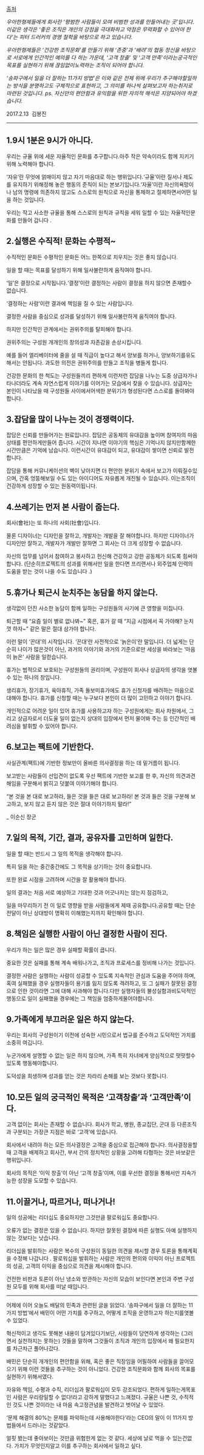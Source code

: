 
[출처](https://m.blog.naver.com/smartbaedal/220968454921)

_우아한형제들에게 회사란 ‘평범한 사람들이 모여 비범한 성과를 만들어내는 곳’입니다. 이같은 생각은 ‘좋은 조직은 개인의 강점을 극대화하고 약점은 무력화할 수 있어야 한다’는 피터 드러커의 경영 철학을 바탕으로 하고 있습니다._

_우아한형제들은 ‘건강한 조직문화’를 만들기 위해 ‘존중’과 ‘배려’의 협동 정신을 바탕으로 서로에게 인간적인 예의를 다 하는 가운데, ‘고객 창출’ 및 ‘고객 만족’이라는궁극적인 목표를 실현하기 위해 끊임없이노력하는 조직이 되어야 합니다._

_‘송파구에서 일을 더 잘하는 11가지 방법’은 이와 같은 전제 위에 우리가 추구해야할일하는 방식을 분명하고도 구체적으로 표현하고, 그 의미를 하나씩 살펴보고자 하는취지로 마련된 것입니다. ps. 자신만의 편안함과 유익함을 위한 자의적 해석은 지양되어야 하겠습니다._

2017.2.13  김봉진

---

## **1.9시 1분은 9시가 아니다.**

우리는 규율 위에 세운 자율적인 문화를 추구합니다.아주 작은 약속이라도 함께 지키기 위해 노력해야 합니다.

‘자유’란 무엇에 얽매이지 않고 자기 마음대로 하는 행위입니다.‘규율’이란 질서나 제도를 유지하기 위해정해 놓은 행동의 준칙이 되는 본보기입니다.‘자율’이란 자신의욕망이나 남의 명령에 의존하지 않고도 스스로의 원칙으로 자신을 통제하고 절제하면서어떤 일을 하는 것입니다.

우리는 작고 사소한 규율을 통해 스스로의 원칙과 규칙을 세워 일할 수 있는 자율적인문화를 만들어 갑니다 .

## **2.실행은 수직적! 문화는 수평적~**

수직적인 문화든 수평적인 문화든 어느 한쪽으로 치우치는 것은 좋지 않습니다.

일을 할 때는 목표를 달성하기 위해 일사불란하게 움직여야 합니다.

‘일’은 결정으로 시작됩니다.‘결정’이란 결정하는 사람이 결정을 하지 않으면 존재할수 없습니다.

‘결정하는 사람’이란 결과에 책임을 질 수 있는 사람입니다.

결정한 사람을 중심으로 성과를 달성하기 위해 일사불란하게 움직여야 합니다.

하지만 인간적인 관계에서는 권위주의를 탈피해야 합니다.

권위주의는 구성원 개개인의 창의성과 자존감을 손상시킵니다.

예를 들어 엘리베이터에 줄을 설 때 직급이 높다고 해서 양보를 하거나, 양보하기를유도해서는 안됩니다. 과도한 의전은 권위주의를 만들고 조직을 병들게 합니다.

건강한 문화의 한 척도는 구성원들끼리 편하게 이런저런 잡담을 나누는 도중 상급자가나타나더라도 계속 자연스럽게 이야기를 이어가는 모습에서 찾을 수 있습니다. 상급자는 본인이 나타났을 때 구성원들 사이에서어색한 분위기가 형성된다면 스스로를 돌아봐야 합니다.

## **3.잡담을 많이 나누는 것이 경쟁력이다.**

잡담은 신뢰를 만들어가는 원료입니다. 잡담은 공동체의 유대감을 높이며 참여자의 마음 상태를 편안하게만들어 줍니다. 시간이 지나면 이야기의 핵심은 기억나지 않지만함께한 시간만큼은 기억에 남습니다. 이런시간이 유대감이 되고, 유대감이 쌓이면 신뢰로 발전합니다.

잡담을 통해 커뮤니케이션의 벽이 낮아지면 더 편안한 분위기 속에서 보고가 이뤄질수있으며, 간혹 엉뚱해보일 수도 있는 아이디어도 자유롭게 개진될 수 있습니다. 이는조직이 건강하게 성장할 수 있는 원동력이됩니다.

## **4.쓰레기는 먼저 본 사람이 줍는다.**

회사(會社)는 또 하나의 사회(社會)입니다.

물론 디자이너는 디자인을 잘하고, 개발자는 개발을 잘 해야합니다. 하지만 디자이너가 디자인만 잘하고, 개발자가 개발만 잘하면 그 회사는 더 크게 성장할 수 없습니다.

자신의 업무를 넘어서 참여하고 봉사하고 헌신해 건강하고 강한 공동체가 되도록 힘써야 합니다. (단순히프로젝트의 성과를 위해서만 일을 한다면 프리랜서나 외주업체 인력의 도움을 받는 것이 나을 수도 있습니다 .)

## **5.휴가나 퇴근시 눈치주는 농담을 하지 않는다.**

생각없이 던진 사소한 농담이 함께 일하는 구성원들의 사기에 큰 영향을 미칩니다.

퇴근할 때 “요즘 일이 별로 없나봐~” 혹은, 휴가 갈 때 “지금 시점에서 꼭 가야해? 눈치껏 하자~” 같은 말은 절대 삼가야 합니다.

이런 말이 ‘꼰대’의 시작입니다. ‘꼰대’란 사전적으로 ‘늙은이’란 말입니다. 더 넓게는 단순히 나이가 많은것이 아닌, 과거의 이야기와 과거의 기준으로만 세상을 바라보는 ‘마음이 늙은’ 사람을 일컫습니다.

휴가는 법적으로 보호되는 구성원들의 권리이며, 구성원이 회사나 상급자의 생각을 엿볼 수 있는 하나의 창입니다.

생리휴가, 장기휴가, 육아휴직, 가족 돌보미휴가에도 휴가 신청자를 배려하는 마음으로 대해야 합니다. 휴가를 신청할 때는 누구보다 본인이 더 많이 고민하고 이야기 합니다.

개인적으로 어려운 일이 있어 휴가를 사용하고자 하는 구성원에게는 회사 차원에서, 그리고 상급자로서 더도울 일이 없는지 상대의 입장에서 먼저 물어봐 주는 등 인간적인 배려심을 발휘할 수 있어야 합니다.

## **6.보고는 팩트에 기반한다.**

사실관계(팩트)에 기반한 정보만이 올바른 의사결정을 하는 데 밑거름이 됩니다.

보고받는 사람들이 선입견이 없도록 우선 팩트에 기반한 보고를 한 후, 자신의 의견과견해임을 구분해서 밝히고 덧붙여 이야기해야 합니다.

“본 것을 본 대로 보고하라, 들은 것을 들은 대로 보고하라! 본 것과 들은 것을 구분해 보고하고, 보지 않고 듣지 않은 것은 절대 이야기하지 말라!”

\_ 이순신 장군

## **7.일의 목적, 기간, 결과, 공유자를 고민하며 일한다.**

일을 할 때는 반드시 그 일의 목적을 생각해야 합니다.

특히 일을 하는 중간중간에도 그 목적을 상기하는 것이 중요합니다.

또한 완료 시점을 고려하며 시간을 잘 활용해야 합니다.

일의 결과는 처음 서로 예상하고 기대한 것과 어긋나지는 않는지 점검하고,

일을 마무리하기 전 이 일로 영향을 받을 사람들에게 제때 공유합니다.공유할 때는 단순 전달이 아닌 상대방이 명확히 이해했는지까지 확인해야 합니다.

## **8.책임은 실행한 사람이 아닌 결정한 사람이 진다.**

우리가 하는 일은 많은 경우 실패할 확률이 큽니다.

중요한 것은 실패를 통해 계속 배워나가고, 조직과 프로세스를 정비해 나가는 것입니다.

결정한 사람은 실행하는 사람이 성공할 수 있도록 지속적인 관심과 도움을 주어야 하며, 혹여 실패했을 경우 실행자들이 용기를 잃지 않도록 격려하고, 또 그 실패가 잘못된 결정으로 인한 것이라면 그에 대해 사과해야 합니다.다만 실행자들의 불성실함과비도덕적인 행동으로 일이 실패했을 경우에는 그 책임을 엄중하게물어야합니다.

## **9.가족에게 부끄러운 일은 하지 않는다.**

우리는 회사의 구성원이기 이전에 성숙한 시민으로서 법규를 준수하고 도덕적인 가치를 소중히 여깁니다.

누군가에게 설명할 수 없는 일은 하지 않으며, 가족 특히 자녀에게 양심적으로 떳떳할수 있도록 행동해야합니다.

도덕성을 희생하며 성과를 얻는 것은 차라리 손해를 보는 것보다 못합니다.

## **10.모든 일의 궁극적인 목적은 ‘고객창출’과 ‘고객만족’이다.**

고객 없이는 회사는 존재할 수 없습니다. 회사가 학교, 병원, 종교집단, 군대 등 다른조직과 구분되는 가장큰 지점은 바로 ‘고객’에 있습니다.

회사에서 내려야 하는 모든 의사결정은 고객을 중심으로 접근해야 합니다. 의사결정을할 때 고객을 배제하고 회사간, 부서 간의 정치적인 상황을 고려해 타협하는 것은 바보같은 행위입니다.

회사의 목적은 ‘이익 창출’이 아닌 ‘고객 창출’이며, 이를 우선한 결정을 통해서만 지속가능한 성장을 도모할 수 있습니다.

## **11.이끌거나, 따르거나, 떠나거나!**

일의 성공에는 리더십도 중요하지만 그것만큼 팔로워십도 중요합니다.

오류가 없는 결정은 있을 수 없습니다. 하지만 잘못된 결정에 따른 실행도 아예 실행하지 않는 것보다는 낫습니다.

리더십을 발휘하는 사람은 복수의 구성원이 동일한 의견을 제시할 경우 토론을 통해계획을 수정해 나갑니다 . 팔로워십을 발휘하는 사람은 개인의 편의와 이익이 아닌 프로젝트의 성공, 고객의 이익을 중심으로 의견을 제시해야 합니다.

건전한 비판과 토론이 아닌 냉소와 방관하는 자신의 모습이 보인다면 본인과 주변 구성원 모두를 위해 회사를 떠날 때입니다.

---

어제에 이어 오늘도 배달의 민족과 관련된 글을 읽었다. ‘송파구에서 일을 더 잘하는 11가지 방법’에서 배민이 어떤 가치를 추구하고, 어떻게 조직을 운영하고자 하는지를엿볼 수 있었다.

혁신적이고 생각도 못해본 내용이 담겨있다기보단, 사람들이 당연하게 생각하는 (그러면서 실천하지는 못하는) 것들을 말하며 그것들이 조직과 개인의 입장에서 왜 필요한지를 차근차근 풀어나갔다.

배민은 단순히 개개인의 편안함을 위해, 혹은 좋은 직장임을 어필하여 사람들을 끌어모으기 위해 이런 것들을 추구하는 것이 아니었다. 건강한 조직문화와 함께 회사의 목표를 실현하기 위해서였다.

자유와 책임, 수평과 수직, 리더십과 팔로워십이 모두 강조되었다. 편하게 일하는게목표인 사람은 우리랑일할 수 없다!라고 강하게 말했다고 느껴졌다. 규율은 나쁜 것, 수직적인 것도 나쁜 것이라는 내 마음 속고정관념을 발견하고 벗어날 수 있었다.

‘문제 해결의 80%는 문제를 파악하는데 사용해야한다’라는 CEO의 말이 이 11가지 방법들에서 드러나는 것같았다.

얼핏 봤는데 좋아보이는 것만큼 위험한게 없는 것 같다. 세상에 날로 먹을 수 있는건없다. 가치가 무엇인지알고 이를 추구하는 회사에서 일하고 싶다.
